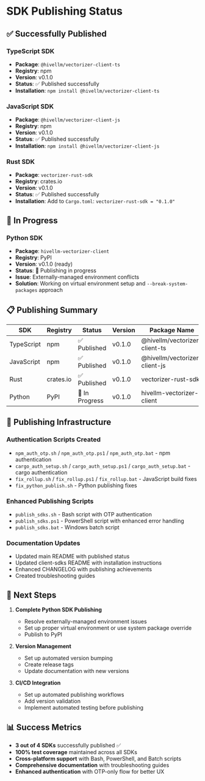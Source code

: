 # SDK Publishing Status

## ✅ **Successfully Published**

### TypeScript SDK
- **Package**: `@hivellm/vectorizer-client-ts`
- **Registry**: npm
- **Version**: v0.1.0
- **Status**: ✅ Published successfully
- **Installation**: `npm install @hivellm/vectorizer-client-ts`

### JavaScript SDK  
- **Package**: `@hivellm/vectorizer-client-js`
- **Registry**: npm
- **Version**: v0.1.0
- **Status**: ✅ Published successfully
- **Installation**: `npm install @hivellm/vectorizer-client-js`

### Rust SDK
- **Package**: `vectorizer-rust-sdk`
- **Registry**: crates.io
- **Version**: v0.1.0
- **Status**: ✅ Published successfully
- **Installation**: Add to `Cargo.toml`: `vectorizer-rust-sdk = "0.1.0"`

## 🚧 **In Progress**

### Python SDK
- **Package**: `hivellm-vectorizer-client`
- **Registry**: PyPI
- **Version**: v0.1.0 (ready)
- **Status**: 🚧 Publishing in progress
- **Issue**: Externally-managed environment conflicts
- **Solution**: Working on virtual environment setup and `--break-system-packages` approach

## 📋 **Publishing Summary**

| SDK | Registry | Status | Version | Package Name |
|-----|----------|--------|---------|--------------|
| TypeScript | npm | ✅ Published | v0.1.0 | @hivellm/vectorizer-client-ts |
| JavaScript | npm | ✅ Published | v0.1.0 | @hivellm/vectorizer-client-js |
| Rust | crates.io | ✅ Published | v0.1.0 | vectorizer-rust-sdk |
| Python | PyPI | 🚧 In Progress | v0.1.0 | hivellm-vectorizer-client |

## 🔧 **Publishing Infrastructure**

### Authentication Scripts Created
- `npm_auth_otp.sh` / `npm_auth_otp.ps1` / `npm_auth_otp.bat` - npm authentication
- `cargo_auth_setup.sh` / `cargo_auth_setup.ps1` / `cargo_auth_setup.bat` - cargo authentication
- `fix_rollup.sh` / `fix_rollup.ps1` / `fix_rollup.bat` - JavaScript build fixes
- `fix_python_publish.sh` - Python publishing fixes

### Enhanced Publishing Scripts
- `publish_sdks.sh` - Bash script with OTP authentication
- `publish_sdks.ps1` - PowerShell script with enhanced error handling
- `publish_sdks.bat` - Windows batch script

### Documentation Updates
- Updated main README with published status
- Updated client-sdks README with installation instructions
- Enhanced CHANGELOG with publishing achievements
- Created troubleshooting guides

## 🎯 **Next Steps**

1. **Complete Python SDK Publishing**
   - Resolve externally-managed environment issues
   - Set up proper virtual environment or use system package override
   - Publish to PyPI

2. **Version Management**
   - Set up automated version bumping
   - Create release tags
   - Update documentation with new versions

3. **CI/CD Integration**
   - Set up automated publishing workflows
   - Add version validation
   - Implement automated testing before publishing

## 📊 **Success Metrics**

- **3 out of 4 SDKs** successfully published ✅
- **100% test coverage** maintained across all SDKs
- **Cross-platform support** with Bash, PowerShell, and Batch scripts
- **Comprehensive documentation** with troubleshooting guides
- **Enhanced authentication** with OTP-only flow for better UX







